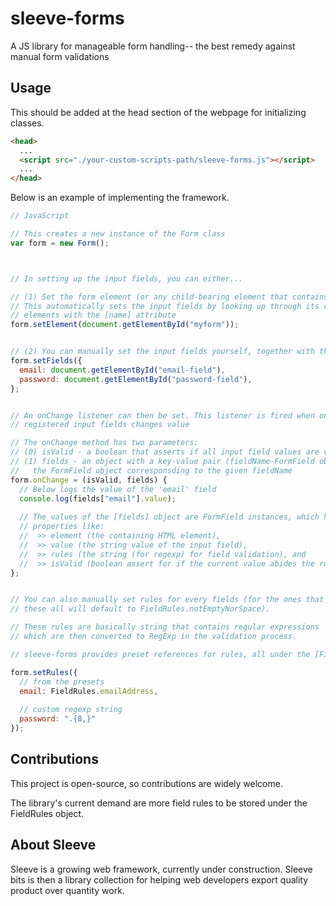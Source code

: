 # sleeve-forms
A JS library for manageable form handling-- the best remedy against manual form validations


## Usage

This should be added at the head section of the webpage for initializing classes.

```html 
<head>
  ...
  <script src="./your-custom-scripts-path/sleeve-forms.js"></script>
  ...
</head>
```

Below is an example of implementing the framework.

```js
// JavaScript

// This creates a new instance of the Form class
var form = new Form();



// In setting up the input fields, you can either...

// (1) Set the form element (or any child-bearing element that contains the input fields).
// This automatically sets the input fields by looking up through its children for any
// elements with the [name] attribute
form.setElement(document.getElementById("myform"));


// (2) You can manually set the input fields yourself, together with their fieldNames (the supposed [name] attribute)
form.setFields({
  email: document.getElementById("email-field"),
  password: document.getElementById("password-field"),
};


// An onChange listener can then be set. This listener is fired when one of the 
// registered input fields changes value

// The onChange method has two parameters:
// (0) isValid - a boolean that asserts if all input field values are valid (follows rules)
// (1) fields - an object with a key-value pair (fieldName-FormField object) that represents
//   the FormField object corresponsding to the given fieldName
form.onChange = (isValid, fields) {
  // Below logs the value of the 'email' field
  console.log(fields["email"].value);
  
  // The values of the [fields] object are FormField instances, which holds
  // properties like:
  //  >> element (the containing HTML element), 
  //  >> value (the string value of the input field),
  //  >> rules (the string (for regexp) for field validation), and
  //  >> isValid (boolean assert for if the current value abides the rules)
};


// You can also manually set rules for every fields (for the ones that are not specified, 
// these all will default to FieldRules.notEmptyNorSpace).

// These rules are basically string that contains regular expressions
// which are then converted to RegExp in the validation process.

// sleeve-forms provides preset references for rules, all under the [FieldRules] object.

form.setRules({
  // from the presets
  email: FieldRules.emailAddress,
  
  // custom regexp string
  password: ".{8,}"
});
```

## Contributions
This project is open-source, so contributions are widely welcome.

The library's current demand are more field rules to be stored under the FieldRules object.



## About Sleeve

Sleeve is a growing web framework, currently under construction.
Sleeve bits is then a library collection for helping web developers export quality product over quantity work.

